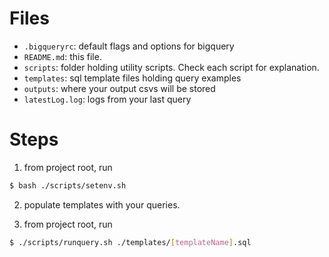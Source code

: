 # Files
- `.bigqueryrc`: default flags and options for bigquery
- `README.md`: this file.
- `scripts`: folder holding utility scripts. Check each script for explanation.
- `templates`: sql template files holding query examples
- `outputs`: where your output csvs will be stored 
- `latestLog.log`: logs from your last query 

# Steps

1. from project root, run
```bash
$ bash ./scripts/setenv.sh
```

2. populate templates with your queries. 

3. from project root, run 
```bash
$ ./scripts/runquery.sh ./templates/[templateName].sql
```
